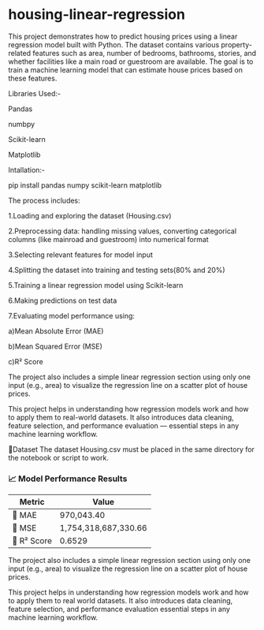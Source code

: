 # housing-linear-regression
This project demonstrates how to predict housing prices using a linear regression model built with Python. The dataset contains various property-related features such as area, number of bedrooms, bathrooms, stories, and whether facilities like a main road or guestroom are available.
The goal is to train a machine learning model that can estimate house prices based on these features.

Libraries Used:-

Pandas

numbpy

Scikit-learn

Matplotlib

Intallation:-

pip install pandas numpy scikit-learn matplotlib

The process includes:

1.Loading and exploring the dataset (Housing.csv)

2.Preprocessing data: handling missing values, converting categorical columns (like mainroad and guestroom) into numerical format

3.Selecting relevant features for model input

4.Splitting the dataset into training and testing sets(80% and 20%)

5.Training a linear regression model using Scikit-learn

6.Making predictions on test data

7.Evaluating model performance using:

a)Mean Absolute Error (MAE)

b)Mean Squared Error (MSE)

c)R² Score

The project also includes a simple linear regression section using only one input (e.g., area) to visualize the regression line on a scatter plot of house prices.

This project helps in understanding how regression models work and how to apply them to real-world datasets. It also introduces data cleaning, feature selection, and performance evaluation — essential steps in any machine learning workflow.

📁Dataset
The dataset Housing.csv must be placed in the same directory for the notebook or script to work.

### 📈 Model Performance Results

| Metric        | Value                  |
|---------------|------------------------|
| 🔹 MAE         | 970,043.40             |
| 🔹 MSE         | 1,754,318,687,330.66   |
| 🔹 R² Score    | 0.6529                 |

The project also includes a simple linear regression section using only one input (e.g., area) to visualize the regression line on a scatter plot of house prices.

This project helps in understanding how regression models work and how to apply them to real world datasets. It also introduces data cleaning, feature selection, and performance evaluation essential steps in any machine learning workflow.
